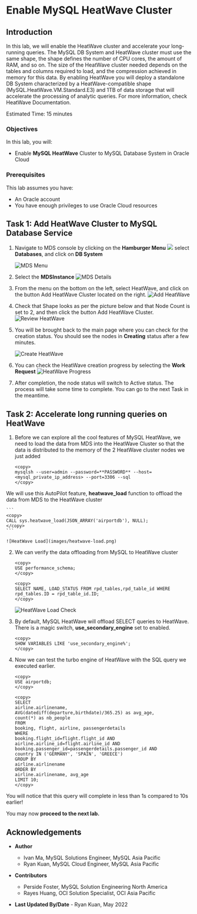 # Enable MySQL HeatWave Cluster

## Introduction

In this lab, we will enable the HeatWave cluster and accelerate your long-running queries. The MySQL DB System and HeatWave cluster must use the same shape, the shape defines the number of CPU cores, the amount of RAM, and so on. The size of the HeatWave cluster needed depends on the tables and columns required to load, and the compression achieved in memory for this data. By enabling HeatWave you will deploy a standalone DB System characterized by a HeatWave-compatible shape (MySQL.HeatWave.VM.Standard.E3) and 1TB of data storage that will accelerate the processing of analytic queries. For more information, check HeatWave Documentation.

Estimated Time: 15 minutes

### Objectives

In this lab, you will:

* Enable **MySQL HeatWave** Cluster to MySQL Database System in Oracle Cloud

### Prerequisites

This lab assumes you have:

* An Oracle account
* You have enough privileges to use Oracle Cloud resources

## Task 1: Add HeatWave Cluster to MySQL Database Service

1. Navigate to MDS console by clicking on the **Hamburger Menu** ![](images/hamburger.png) select **Databases**, and click on **DB System**

	![MDS Menu](images/mds-menu.png)

2. Select the **MDSInstance**
	![MDS Details](images/mds-details.png)

3. From the menu on the bottom on the left, select HeatWave, and click on the button Add HeatWave Cluster located on the right.
	![Add HeatWave](images/heatwave-add.png)

4. Check that Shape looks as per the picture below and that Node Count is set to 2, and then click the button Add HeatWave Cluster.
	![Review HeatWave](images/heatwave-review.png)

5. You will be brought back to the main page where you can check for the creation status. You should see the nodes in **Creating** status after a few minutes.

	![Create HeatWave](images/heatwave-create.png)

6. You can check the HeatWave creation progress by selecting the **Work Request**
	![HeatWave Progress](images/heatwave-progress.png)

7. After completion, the node status will switch to Active status. The process will take some time to complete. You can go to the next Task in the meantime.

## Task 2: Accelerate long running queries on HeatWave

1. Before we can explore all the cool features of MySQL HeatWave, we need to load the data from MDS into the HeatWave Cluster so that the data is distributed to the memory of the 2 HeatWave cluster nodes we just added

	```
	<copy>
	mysqlsh --user=admin --password=**PASSWORD** --host=<mysql_private_ip_address> --port=3306 --sql
	</copy>
	```

  We will use this AutoPilot feature, **heatwave_load** function to offload the data from MDS to the HeatWave cluster

	```
	<copy>
	CALL sys.heatwave_load(JSON_ARRAY('airportdb'), NULL);
	</copy>
	```

	![HeatWave Load](images/heatwave-load.png)

2. We can verify the data offloading from MySQL to HeatWave cluster

	```
	<copy>
	USE performance_schema;
	</copy>
	```
	```
	<copy>
	SELECT NAME, LOAD_STATUS FROM rpd_tables,rpd_table_id WHERE rpd_tables.ID = rpd_table_id.ID;
	</copy>
	```
	![HeatWave Load Check](images/heatwave-load-check.png)

3. By default, MySQL HeatWave will offload SELECT queries to HeatWave. There is a magic switch, **use&#95;secondary&#95;engine** set to enabled.

	```
	<copy>
	SHOW VARIABLES LIKE 'use_secondary_engine%';
	</copy>
	```

4. Now we can test the turbo engine of HeatWave with the SQL query we executed earlier.

	```
	<copy>
	USE airportdb;
	</copy>
	```
	```
	<copy>
	SELECT
	airline.airlinename,
	AVG(datediff(departure,birthdate)/365.25) as avg_age,
	count(*) as nb_people
	FROM
	booking, flight, airline, passengerdetails
	WHERE
	booking.flight_id=flight.flight_id AND
	airline.airline_id=flight.airline_id AND
	booking.passenger_id=passengerdetails.passenger_id AND
	country IN ('GERMANY', 'SPAIN', 'GREECE')
	GROUP BY
	airline.airlinename
	ORDER BY
	airline.airlinename, avg_age
	LIMIT 10;
	</copy>
	```

  You will notice that this query will complete in less than 1s compared to 10s earlier!

  You may now **proceed to the next lab.**

## Acknowledgements

* **Author**
	* Ivan Ma, MySQL Solutions Engineer, MySQL Asia Pacific
	* Ryan Kuan, MySQL Cloud Engineer, MySQL Asia Pacific
* **Contributors**
	* Perside Foster, MySQL Solution Engineering North America
	* Rayes Huang, OCI Solution Specialist, OCI Asia Pacific

* **Last Updated By/Date** - Ryan Kuan, May 2022
